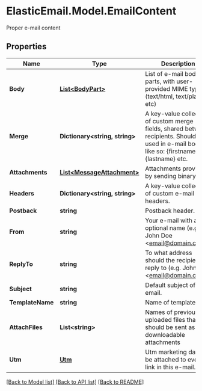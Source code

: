 # ElasticEmail.Model.EmailContent
Proper e-mail content
## Properties

Name | Type | Description | Notes
------------ | ------------- | ------------- | -------------
**Body** | [**List&lt;BodyPart&gt;**](BodyPart.md) | List of e-mail body parts, with user-provided MIME types (text/html, text/plain etc) | [optional] 
**Merge** | **Dictionary&lt;string, string&gt;** | A key-value collection of custom merge fields, shared between recipients. Should be used in e-mail body like so: {firstname}, {lastname} etc. | [optional] 
**Attachments** | [**List&lt;MessageAttachment&gt;**](MessageAttachment.md) | Attachments provided by sending binary data | [optional] 
**Headers** | **Dictionary&lt;string, string&gt;** | A key-value collection of custom e-mail headers. | [optional] 
**Postback** | **string** | Postback header. | [optional] 
**From** | **string** | Your e-mail with an optional name (e.g.: John Doe &lt;email@domain.com&gt;) | [optional] 
**ReplyTo** | **string** | To what address should the recipients reply to (e.g. John Doe &lt;email@domain.com&gt;) | [optional] 
**Subject** | **string** | Default subject of email. | [optional] 
**TemplateName** | **string** | Name of template. | [optional] 
**AttachFiles** | **List&lt;string&gt;** | Names of previously uploaded files that should be sent as downloadable attachments | [optional] 
**Utm** | [**Utm**](Utm.md) | Utm marketing data to be attached to every link in this e-mail. | [optional] 

[[Back to Model list]](../README.md#documentation-for-models) [[Back to API list]](../README.md#documentation-for-api-endpoints) [[Back to README]](../README.md)

